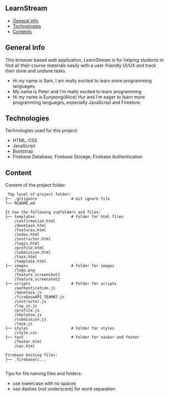 ## LearnStream

- [General info](#general-info)
- [Technologies](#technologies)
- [Contents](#content)

## General Info

This browser based web application, LearnStream is for helping students to find all their course materials easily with a user-friendly UI/UX and track their done and undone tasks. 

- Hi my name is Sam, I am really excited to learn more programming languages.
- My name is Peter and I'm really excited to learn programming
- Hi my name is Eunjeong(Alice) Hur and I'm eager to learn more programming languages, especially JavaScript and Firestore. 

## Technologies

Technologies used for this project:

- HTML, CSS
- JavaScript
- Bootstrap
- Firebase Database, Firebase Storage, Firebase Authentication

## Content

Content of the project folder:

```
 Top level of project folder:
├── .gitignore               # Git ignore file
└── README.md

It has the following subfolders and files:
├── templates                # Folder for html files
    /confirmation.html
    /donetask.html
    /features.html
    /index.html
    /instructor.html
    /login.html
    /profile.html
    /submission.html
    /task.html
    /template.html
├── images                   # Folder for images
    /logo.png
    /feature_screenshot1
    /feature_screenshot2     
├── scripts                  # Folder for scripts
    /authentication.js       
    /donetask.js
    /firebaseAPI_TEAM07.js
    /instructor.js
    /log_in.js
    /profile.js
    /skeleton.js
    /submission.js
    /task.js
├── styles                   # Folder for styles
    /style.css
├── text                     # Folder for navbar and footer
    /footer.html
    /nav.html

Firebase hosting files:
├── .firebaserc...


```

Tips for file naming files and folders:

- use lowercase with no spaces
- use dashes (not underscore) for word separation
